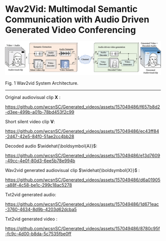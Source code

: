 # Wav2Vid: Multimodal Semantic Communication with Audio Driven Generated Video Conferencing

<!--  ![System Architecture](https://github.com/wcsnSC/Generated_videos/assets/157049486/cca96d72-c06a-4515-8e0c-e629fe059273)
-->

![System Architecture](https://github.com/wcsnSC/Generated_videos/raw/main/img/sys_0705.png)

Fig. 1  Wav2vid System Architecture.

---

Original audiovisual clip $\boldsymbol{X}$ :

https://github.com/wcsnSC/Generated_videos/assets/157049486/f657b8d2-d3ee-499b-a01b-78bd453f2c99

<!-- https://github.com/wcsnSC/Generated_videos/raw/main/video/Female18s.mp4
 [![视频示例] ] (https://drive.google.com/file/d/1oDZsgHVsQExHd68MWjisYPRU1BQHP3RX/view?usp=drive_link)
-->

Short silent video clip $\boldsymbol{V}$:

https://github.com/wcsnSC/Generated_videos/assets/157049486/ec43ff84-2d47-42e5-84f0-51ae2cc4bb28

<!-- [Transmitted auido](https://github.com/wcsnSC/Generated_videos/raw/main/audio/Female20s.wav)

```[Transmitted auido](https://s31.aconvert.com/convert/p3r68-cdx67/0ofva-1mz7u.wav)
```
-->


Decoded audio $\widehat{\boldsymbol{A}}$:

https://github.com/wcsnSC/Generated_videos/assets/157049486/e13d7609-49cc-4e0f-80d3-6ee5b78e994b



Wav2vid generated audiovisual clip  $\widehat{\boldsymbol{X}}$ :

https://github.com/wcsnSC/Generated_videos/assets/157049486/d6a01905-a88f-4c58-be1c-299c18ac5278

<!-- https://github.com/wcsnSC/Generated_videos/assets/157049486/60fb1863-481b-4806-b89c-03858184b9c6 -->




Txt2vid generated audio:

https://github.com/wcsnSC/Generated_videos/assets/157049486/1d671eac-3760-4634-8d9b-4203d62dcba5


Txt2vid generated video :

https://github.com/wcsnSC/Generated_videos/assets/157049486/8780c95f-fc9c-4d00-b8da-5c7535fbe0ff


<!-- [Txt2vid generated audio](https://s17.aconvert.com/convert/p3r68-cdx67/nvjhj-q1omx.mp3)<br>  -->



